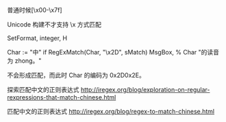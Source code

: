 普通时候[\x00-\x7f]

Unicode 构建不才支持 \x 方式匹配

SetFormat, integer, H

Char := "中"
if RegExMatch(Char, "\x2D", sMatch)
MsgBox, % Char "的读音为 zhong。"

不会形成匹配，而此时 Char 的编码为 0x2D0x2E。

探索匹配中文的正则表达式
http://iregex.org/blog/exploration-on-regular-rexpressions-that-match-chinese.html

匹配中文的正则表达式
http://iregex.org/blog/regex-to-match-chinese.html
